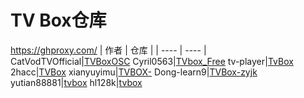 # TV Box仓库

https://ghproxy.com/
|  作者  |  仓库  |
|  ----  |  ----  |
CatVodTVOfficial|[TVBoxOSC](https://github.com/CatVodTVOfficial/TVBoxOSC)
Cyril0563|[TVbox_Free](https://github.com/Cyril0563/lanjing_live)
tv-player|[TvBox](https://github.com/tv-player/TvBox)
2hacc|[TVBox](https://github.com/2hacc/TVBox)
xianyuyimu|[TVBOX-](https://github.com/xianyuyimu/TVBOX-)
Dong-learn9|[TVBox-zyjk](https://github.com/Dong-learn9/TVBox-zyjk)
yutian88881|[tvbox](https://github.com/yutian88881/tvbox)
hl128k|[tvbox](https://github.com/hl128k/tvbox)
